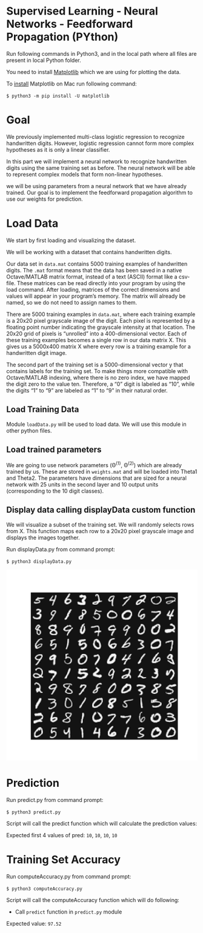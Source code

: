 Supervised Learning - Neural Networks - Feedforward Propagation (PYthon)
===========================================================================================

Run following commands in Python3, and in the local path where all files are present in local Python folder. 

You need to install [Matplotlib](https://matplotlib.org/index.html) which we are using for plotting the data. 

To [install](https://matplotlib.org/users/installing.html) Matplotlib on Mac run following command: 


`$ python3 -m pip install -U matplotlib`


# Goal 
We previously implemented multi-class logistic regression to recognize handwritten digits. However, logistic regression cannot form more complex hypotheses as it is only a linear classifier.

In this part we will implement a neural network to recognize handwritten digits using the same training set as before. The neural network will be able to represent complex models that form non-linear hypotheses. 

we will be using parameters from a neural network that we have already trained. Our goal is to implement the feedforward propagation algorithm to use our weights for prediction. 


# Load Data

We start by first loading and visualizing the dataset.

We will be working with a dataset that contains handwritten digits.

Our  data set in `data.mat` contains 5000 training examples of handwritten digits. The `.mat` format means that the data has been saved in a native Octave/MATLAB matrix format, instead of a text (ASCII) format like a csv-file. These matrices can be read directly into your program by using the load command. After loading, matrices of the correct dimensions and values will appear in your program’s memory. The matrix will already be named, so we do not need to assign names to them.

There are 5000 training examples in `data.mat`, where each training example is a 20x20 pixel grayscale image of the digit. Each pixel is represented by a floating point number indicating the grayscale intensity at that location. The 20x20 grid of pixels is “unrolled” into a 400-dimensional vector. Each of these training examples becomes a single row in our data matrix X. This gives us a 5000x400 matrix X where every row is a training example for a handwritten digit image.

The second part of the training set is a 5000-dimensional vector y that contains labels for the training set. To make things more compatible with Octave/MATLAB indexing, where there is no zero index, we have mapped the digit zero to the value ten. Therefore, a “0” digit is labeled as “10”, while the digits “1” to “9” are labeled as “1” to “9” in their natural order.



##  Load Training Data

Module `loadData.py` will be used to load data. We will use this module in other python files. 

## Load trained parameters 

We are going to use network parameters (&Theta;<sup>(1)</sup>, &Theta;<sup>(2)</sup>) which are already trained by us. These are stored in `weights.mat` and will be loaded into Theta1 and Theta2. The parameters have dimensions that are sized for a neural network with 25 units in the second layer and 10 output units (corresponding to the 10 digit classes).

## Display data calling displayData custom function

We will visualize a subset of the training set. We will randomly selects rows from X. This function maps each row to a 20x20 pixel grayscale image and displays the images together.

Run displayData.py from command prompt:

`$ python3 displayData.py`


![Plot](figures/figure1.png)


# Prediction

Run predict.py from command prompt:

`$ python3 predict.py`

Script will call the predict function which will calculate the prediction values:

Expected first 4 values of pred: `10`, `10`, `10`, `10`

# Training Set Accuracy

Run computeAccuracy.py from command prompt:

`$ python3 computeAccuracy.py`

Script will call the computeAccuracy function which will do following:
* Call `predict` function in `predict.py` module


Expected value: `97.52`








